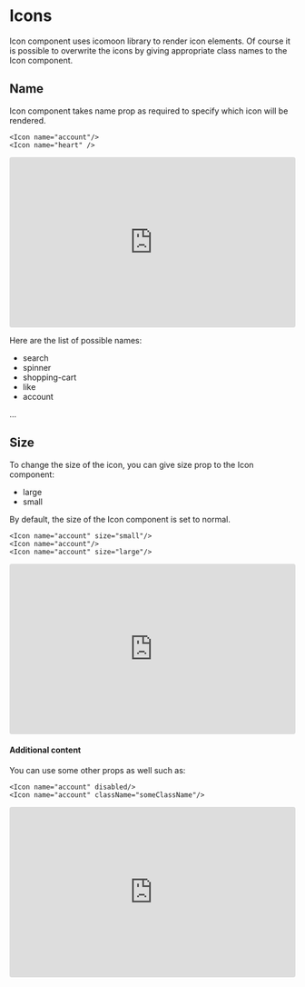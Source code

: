 # Icons
Icon component uses icomoon library to render icon elements. Of course it is possible to overwrite the icons by giving appropriate class names to the Icon component.

## Name
Icon component takes name prop as required to specify which icon will be rendered. 

```
<Icon name="account"/>
<Icon name="heart" />
```

<iframe src="https://codesandbox.io/embed/summer-feather-37cl6?fontsize=14" title="summer-feather-37cl6" allow="geolocation; microphone; camera; midi; vr; accelerometer; gyroscope; payment; ambient-light-sensor; encrypted-media" style="width:100%; height:300px; border:0; border-radius: 4px; overflow:hidden;" sandbox="allow-modals allow-forms allow-popups allow-scripts allow-same-origin"></iframe>

Here are the list of possible names:

- search
- spinner
- shopping-cart
- like
- account

...

## Size
To change the size of the icon, you can give size prop to the Icon component:
- large
- small

By default, the size of the Icon component is set to normal.

```
<Icon name="account" size="small"/>
<Icon name="account"/>
<Icon name="account" size="large"/>
```

<iframe src="https://codesandbox.io/embed/delicate-wildflower-lk1i0?fontsize=14" title="delicate-wildflower-lk1i0" allow="geolocation; microphone; camera; midi; vr; accelerometer; gyroscope; payment; ambient-light-sensor; encrypted-media" style="width:100%; height:300px; border:0; border-radius: 4px; overflow:hidden;" sandbox="allow-modals allow-forms allow-popups allow-scripts allow-same-origin"></iframe>

#### Additional content
You can use some other props as well such as:
```
<Icon name="account" disabled/>
<Icon name="account" className="someClassName"/>
```

<iframe src="https://codesandbox.io/embed/cranky-dream-imo6l?fontsize=14" title="cranky-dream-imo6l" allow="geolocation; microphone; camera; midi; vr; accelerometer; gyroscope; payment; ambient-light-sensor; encrypted-media" style="width:100%; height:300px; border:0; border-radius: 4px; overflow:hidden;" sandbox="allow-modals allow-forms allow-popups allow-scripts allow-same-origin"></iframe>
